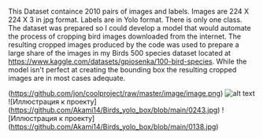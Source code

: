 This Dataset containce 2010 pairs of images and labels. Images are 224 X 224 X 3 in jpg format. Labels are in Yolo format. 
There is only one class. The dataset was prepared so I could develop a model that would automate the process of cropping bird images downloaded from the internet. 
The resulting cropped images produced by the code was used to prepare a large share of the images in my 
Birds 500 species dataset located at https://www.kaggle.com/datasets/gpiosenka/100-bird-species. While the model isn't perfect at creating the bounding box the resulting cropped images are in most cases adequate.


(https://github.com/jon/coolproject/raw/master/image/image.png)
![alt text](https://raw.githubusercontent.com/username/projectname/commit/img.png)
![Иллюстрация к проекту] (https://github.com/Akami14/Birds_yolo_box/blob/main/0243.jpg)
![Иллюстрация к проекту] (https://github.com/Akami14/Birds_yolo_box/blob/main/0138.jpg)
